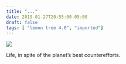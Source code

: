 ```yaml
---
title: "..."
date: 2019-01-27T20:55:00-05:00
draft: false
tags: [ "lemon tree 4.0", "imported"]
---
```


<img src="/2019/img/182361550940_0.jpg" />

Life, in spite of the planet’s best counterefforts.
